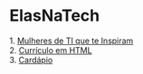 <!DOCTYPE html>
<html>
<head>
</head>
<body>
<h1>ElasNaTech </h1>
  1. <a href="https://github.com/juhmaciel/ElasNaTech/blob/566d53286b1afc7536285b4d7a45699276de1c8c/Mulheres%20de%20TI%20que%20te%20Inspiram.html"> Mulheres de TI que te Inspiram </a><br>
  2. <a href="https://github.com/juhmaciel/ElasNaTech/blob/566d53286b1afc7536285b4d7a45699276de1c8c/Curriculo.html"> Currículo em HTML</a><br>
  3. <a href="https://github.com/juhmaciel/ElasNaTech/blob/566d53286b1afc7536285b4d7a45699276de1c8c/Cardapio.html"> Cardápio </a>
</body>
</html>
